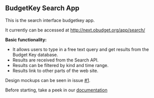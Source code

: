 ## BudgetKey Search App

This is the search interface budgetkey app.

It currently can be accessed at http://next.obudget.org/app/search/

**Basic functionality:**

- It allows users to type in a free text query and get results from the Budget Key database.
- Results are received from the Search API.
- Results can be filtered by kind and time range.
- Results link to other parts of the web site.

Design mockups can be seen in issue [#1](https://github.com/OpenBudget/budgetkey-app-search/issues/1).

Before starting, take a peek in our [documentation](https://github.com/OpenBudget/BudgetKey/blob/master/README.md)
